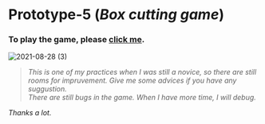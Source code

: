 
# Prototype-5 (_Box cutting game_)

### To play the game, please [click me](https://foreveryoung626.github.io/Prototype-5/).
![2021-08-28 (3)](https://user-images.githubusercontent.com/70880537/131214457-96a4a789-e3af-4940-9b22-27f47c631140.png)

> _This is one of my practices when I was still a novice, so there are still rooms for impruvement. Give me some advices if you have any suggustion.\
There are still bugs in the game. When I have more time, I will debug._

_Thanks a lot._
